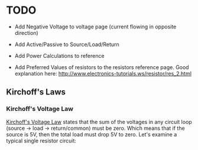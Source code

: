# TODO

 * Add Negative Voltage to voltage page (current flowing in opposite direction)
 * Add Active/Passive to Source/Load/Return

 * Add Power Calculations to reference

 * Add Preferred Values of resistors to the resistors reference page. Good explanation here: http://www.electronics-tutorials.ws/resistor/res_2.html

## Kirchoff's Laws



### Kirchoff's Voltage Law

[Kirchoff's Voltage Law](https://en.wikipedia.org/wiki/Kirchhoff%27s_circuit_laws#Kirchhoff.27s_voltage_law_.28KVL.29) states that the sum of the voltages in any circuit loop (source -> load -> return/common) must be zero. Which means that if the source is 5V, then the total load must drop 5V to zero. Let's examine a typical single resistor circuit:
